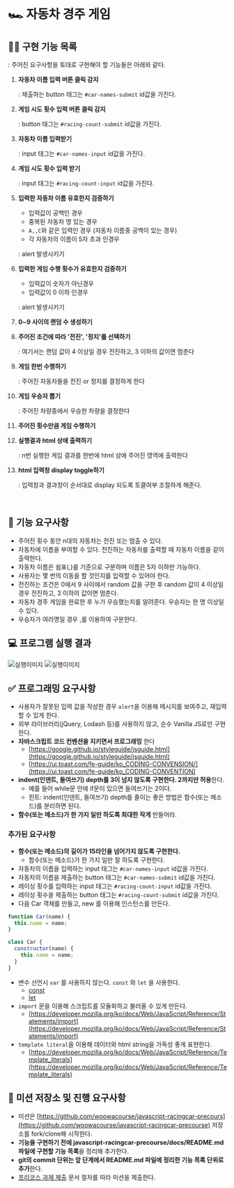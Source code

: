 # 🏎️ 자동차 경주 게임

## 👨‍💻 구현 기능 목록

: 주어진 요구사항을 토대로 구현해야 할 기능들은 아래와 같다.

1. **자동차 이름 입력 버튼 클릭 감지**

   : 제출하는 button 태그는 `#car-names-submit` id값을 가진다.

   

2. **게임 시도 횟수 입력 버튼 클릭 감지**

   : button 태그는 `#racing-count-submit` id값을 가진다.

   

3. **자동차 이름 입력받기**

   :  input 태그는 `#car-names-input` id값을 가진다.

   

4. **게임 시도 횟수 입력 받기**

   : input 태그는 `#racing-count-input`  id값을 가진다.

   

5. **입력한 자동차 이름 유효한지 검증하기**

   - 입력값이 공백인 경우
   - 중복된 자동차 명 있는 경우
   - `A,,C`와 같은 입력인 경우 (자동차 이름중 공백이 있는 경우)
   - 각 자동차의 이름이 5자 초과 인경우

   : alert 발생시키기

   

6. **입력한 게임 수행 횟수가 유효한지 검증하기**

   - 입력값이 숫자가 아닌경우
   - 입력값이 0 이하 인경우

   : alert 발생시키기

   

7. **0~9 사이의 랜덤 수 생성하기**

   

8. **주어진 조건에 따라 '전진', '정지'를 선택하기**

   : 여기서는  랜덤 값이 4 이상일 경우 전진하고, 3 이하의 값이면 멈춘다

   

9. **게임 한번 수행하기**

   : 주어진 자동차들을 전진 or 정지를 결정하게 한다

   

10. **게임 우승자 뽑기**

    : 주어진 차량중에서 우승한 차량을 결정한다

    

11. **주어진 횟수만큼 게임 수행하기**

    

12. **실행결과 html 상에 출력하기**

    : n번 실행한 게임 결과를 한번에 html 상에 주어진 영역에 출력한다
    
    
    
13. **html 입력창 display toggle하기**

    : 입력창과 결과창이 순서대로 display 되도록 토클여부 조절하게 해준다.

<br />

## 🎯 기능 요구사항

- 주어진 횟수 동안 n대의 자동차는 전진 또는 멈출 수 있다.
- 자동차에 이름을 부여할 수 있다. 전진하는 자동차를 출력할 때 자동차 이름을 같이 출력한다.
- 자동차 이름은 쉼표(,)를 기준으로 구분하며 이름은 5자 이하만 가능하다.
- 사용자는 몇 번의 이동을 할 것인지를 입력할 수 있어야 한다.
- 전진하는 조건은 0에서 9 사이에서 random 값을 구한 후 random 값이 4 이상일 경우 전진하고, 3 이하의 값이면 멈춘다.
- 자동차 경주 게임을 완료한 후 누가 우승했는지를 알려준다. 우승자는 한 명 이상일 수 있다.
- 우승자가 여러명일 경우 ,를 이용하여 구분한다.

## 💻 프로그램 실행 결과

![실행이미지](images/result.gif)
![실행이미지](images/result.jpg)


## ✅ 프로그래밍 요구사항
- 사용자가 잘못된 입력 값을 작성한 경우 `alert`을 이용해 메시지를 보여주고, 재입력할 수 있게 한다.
- 외부 라이브러리(jQuery, Lodash 등)를 사용하지 않고, 순수 Vanilla JS로만 구현한다.
- **자바스크립트 코드 컨벤션을 지키면서 프로그래밍** 한다
  - [https://google.github.io/styleguide/jsguide.html](https://google.github.io/styleguide/jsguide.html)
  - [https://ui.toast.com/fe-guide/ko_CODING-CONVENSION/](https://ui.toast.com/fe-guide/ko_CODING-CONVENTION)
- **indent(인덴트, 들여쓰기) depth를 3이 넘지 않도록 구현한다. 2까지만 허용**한다.
  - 예를 들어 while문 안에 if문이 있으면 들여쓰기는 2이다.
  - 힌트: indent(인덴트, 들여쓰기) depth를 줄이는 좋은 방법은 함수(또는 메소드)를 분리하면 된다.
- **함수(또는 메소드)가 한 가지 일만 하도록 최대한 작게** 만들어라.

### 추가된 요구사항

- **함수(또는 메소드)의 길이가 15라인을 넘어가지 않도록 구현한다.**
  - 함수(또는 메소드)가 한 가지 일만 잘 하도록 구현한다.
- 자동차의 이름을 입력하는 input 태그는 `#car-names-input` id값을 가진다.
- 자동차의 이름을 제출하는 button 태그는 `#car-names-submit` id값을 가진다.
- 레이싱 횟수를 입력하는 input 태그는 `#racing-count-input` id값을 가진다.
- 레이싱 횟수을 제출하는 button 태그는 `#racing-count-submit` id값을 가진다.
- 다음 Car 객체를 만들고, new 를 이용해 인스턴스를 만든다.

```javascript
function Car(name) {
  this.name = name;
}

class Car {
  constructor(name) {
    this.name = name;
  }
}
```

- 변수 선언시 `var` 를 사용하지 않는다. `const` 와 `let` 을 사용한다.
  - [const](https://developer.mozilla.org/ko/docs/Web/JavaScript/Reference/Statements/const)
  - [let](https://developer.mozilla.org/ko/docs/Web/JavaScript/Reference/Statements/let)
- `import` 문을 이용해 스크립트를 모듈화하고 불러올 수 있게 만든다.
  - [https://developer.mozilla.org/ko/docs/Web/JavaScript/Reference/Statements/import](https://developer.mozilla.org/ko/docs/Web/JavaScript/Reference/Statements/import)
- `template literal`을 이용해 데이터와 html string을 가독성 좋게 표현한다.
  - [https://developer.mozilla.org/ko/docs/Web/JavaScript/Reference/Template_literals](https://developer.mozilla.org/ko/docs/Web/JavaScript/Reference/Template_literals)


## 📝 미션 저장소 및 진행 요구사항

- 미션은 [https://github.com/woowacourse/javascript-racingcar-precours](https://github.com/woowacourse/javascript-racingcar-precourse) 저장소를 fork/clone해 시작한다.
- **기능을 구현하기 전에 javascript-racingcar-precourse/docs/README.md 파일에 구현할 기능 목록**을 정리해 추가한다.
- **git의 commit 단위는 앞 단계에서 README.md 파일에 정리한 기능 목록 단위로 추가**한다.
- [프리코스 과제 제출](https://github.com/woowacourse/woowacourse-docs/tree/master/precourse) 문서 절차를 따라 미션을 제출한다.

